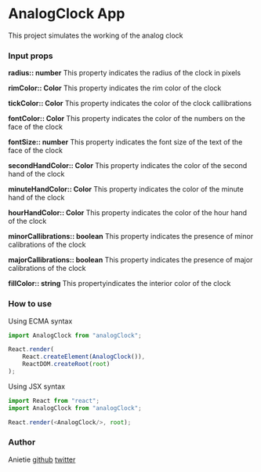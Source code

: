 # AnalogClock App

This project simulates the working of the analog clock

### Input props

**radius:: number** This property indicates the radius of the clock in pixels

**rimColor:: Color** This property indicates the rim color of the clock

**tickColor:: Color** This property indicates the color of the clock callibrations

**fontColor:: Color** This property indicates the color of the numbers on the face of the clock

**fontSize:: number** This property indicates the font size of the text of the face of the clock

**secondHandColor:: Color** This property indicates the color of the second hand of the clock

**minuteHandColor:: Color** This property indicates the color of the minute hand of the clock

**hourHandColor:: Color** This property indicates the color of the hour hand of the clock

**minorCallibrations:: boolean** This property indicates the presence of minor calibrations of the clock

**majorCallibrations:: boolean** This property indicates the presence of major calibrations of the clock

**fillColor:: string** This propertyindicates the interior color of the clock


### How to use
Using ECMA syntax
``` javascript
import AnalogClock from "analogClock";

React.render(
	React.createElement(AnalogClock()),
	ReactDOM.createRoot(root)
);
```

Using JSX syntax
``` javascript
import React from "react";
import AnalogClock from "analogClock";

React.render(<AnalogClock/>, root);
```

### Author
Anietie [github](https://github.com) [twitter](https://www/twitter.com)
